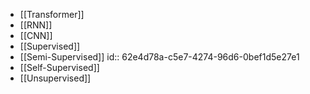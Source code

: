 - [[Transformer]]
- [[RNN]]
- [[CNN]]
- [[Supervised]]
- [[Semi-Supervised]]
  id:: 62e4d78a-c5e7-4274-96d6-0bef1d5e27e1
- [[Self-Supervised]]
- [[Unsupervised]]